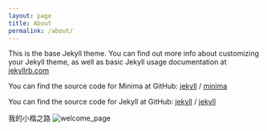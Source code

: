 ```yaml
---
layout: page
title: About
permalink: /about/
---
```


This is the base Jekyll theme. You can find out more info about customizing your Jekyll theme, as well as basic Jekyll usage documentation at [jekyllrb.com](https://jekyllrb.com/)

You can find the source code for Minima at GitHub:
[jekyll][jekyll-organization] /
[minima](https://github.com/jekyll/minima)

You can find the source code for Jekyll at GitHub:
[jekyll][jekyll-organization] /
[jekyll](https://github.com/jekyll/jekyll)

我的小楷之路
![welcome_page](https://res.cloudinary.com/bscc/image/upload/c_scale,w_1280/v1611497684/IMG_20210124_094113_slixo2.jpg)


[jekyll-organization]: https://github.com/jekyll

